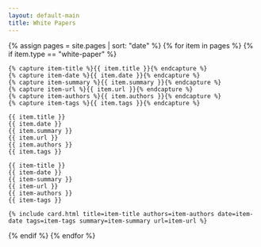 ```yaml
---
layout: default-main
title: White Papers
---
```


{% assign pages = site.pages | sort: "date" %}
{% for item in pages %}
  {% if item.type == "white-paper" %}

    {% capture item-title %}{{ item.title }}{% endcapture %}
    {% capture item-date %}{{ item.date }}{% endcapture %}
    {% capture item-summary %}{{ item.summary }}{% endcapture %}
    {% capture item-url %}{{ item.url }}{% endcapture %}
    {% capture item-authors %}{{ item.authors }}{% endcapture %}
    {% capture item-tags %}{{ item.tags }}{% endcapture %}

    {{ item.title }}
    {{ item.date }}
    {{ item.summary }}
    {{ item.url }}
    {{ item.authors }}
    {{ item.tags }}

    {{ item-title }}
    {{ item-date }}
    {{ item-summary }}
    {{ item-url }}
    {{ item-authors }}
    {{ item-tags }}

    {% include card.html title=item-title authors=item-authors date=item-date tags=item-tags summary=item-summary url=item-url %}
  
  {% endif %}
{% endfor %}